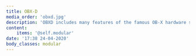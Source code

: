 ```yaml
---
title: OBX-D
media_order: 'obxd.jpg'
description: 'OBXD includes many features of the famous OB-X hardware synth of the 1980s'
content:
    items: '@self.modular'
date: '17:38 24-04-2020'
body_classes: modular
---
```


